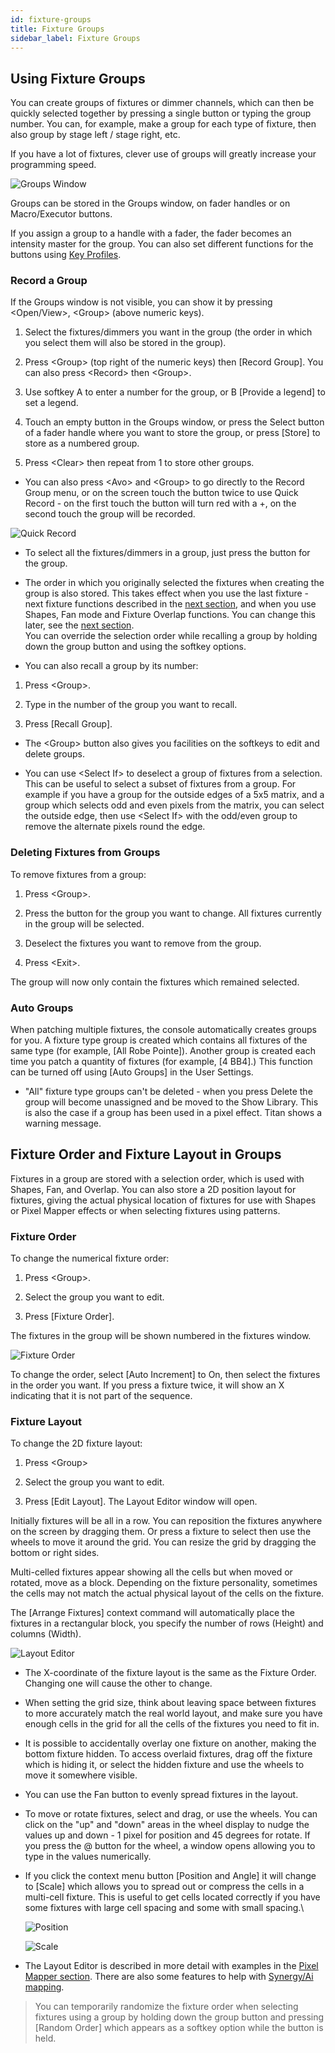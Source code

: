 ```yaml
---
id: fixture-groups
title: Fixture Groups
sidebar_label: Fixture Groups
---
```


Using Fixture Groups
--------------------

You can create groups of fixtures or dimmer channels, which can then be
quickly selected together by pressing a single button or typing the
group number. You can, for example, make a group for each type of
fixture, then also group by stage left / stage right, etc.

If you have a lot of fixtures, clever use of groups will greatly
increase your programming speed.

![Groups Window](/docs/images/Groups-Window.png)

Groups can be stored in the Groups window, on fader handles or on
Macro/Executor buttons.

If you assign a group to a handle with a fader, the fader becomes an
intensity master for the group. You can also set different functions for
the buttons using [Key Profiles](../system-settings/key-profiles.md).

### Record a Group

[](https://youtu.be/E8QxOKT5TCA?t=20 "Recording Groups")

If the Groups window is not visible, you can show it by pressing
\<Open/View\>, \<Group\> (above numeric keys).

1. Select the fixtures/dimmers you want in the group (the order in
which you select them will also be stored in the group).

2. Press \<Group\> (top right of the numeric keys) then \[Record
Group\]. You can also press \<Record\> then \<Group\>.

3. Use softkey A to enter a number for the group, or B \[Provide a
legend\] to set a legend.

4. Touch an empty button in the Groups window, or press the Select button
of a fader handle where you want to store the group, or 
press \[Store\] to store as a numbered group.

5. Press \<Clear\> then repeat from 1 to store other groups.

-   You can also press \<Avo\> and \<Group\> to go directly to the
    Record Group menu, or on the screen touch the button twice to use
    Quick Record - on the first touch the button will turn red with a
    +, on the second touch the group will be recorded.

![Quick Record](/docs/images/Quick-Record.png)

-   To select all the fixtures/dimmers in a group, just press the button
    for the group.

-   The order in which you originally selected the fixtures when
    creating the group is also stored. This takes effect when you use
    the last fixture - next fixture functions described in the [next section](../controlling-fixtures/fixture-groups.md#fixture-order-and-fixture-layout-in-groups), and when you use Shapes, Fan mode and Fixture Overlap
    functions. You can change this later, see the [next section](../controlling-fixtures/fixture-groups.md#fixture-order-and-fixture-layout-in-groups).\
    You can override the selection order while recalling a group by
    holding down the group button and using the softkey options.

-   You can also recall a group by its number:

1. Press \<Group\>.

2. Type in the number of the group you want to recall.

3. Press \[Recall Group\].

-   The \<Group\> button also gives you facilities on the softkeys to
    edit and delete groups.

-   You can use \<Select If\> to deselect a group of fixtures from a
    selection. This can be useful to select a subset of fixtures from a
    group. For example if you have a group for the outside edges of a
    5x5 matrix, and a group which selects odd and even pixels from the
    matrix, you can select the outside edge, then use \<Select If\> with
    the odd/even group to remove the alternate pixels round the edge.

### Deleting Fixtures from Groups

To remove fixtures from a group:

1. Press \<Group\>.

2. Press the button for the group you want to change. All fixtures
currently in the group will be selected.

3. Deselect the fixtures you want to remove from the group.

4. Press \<Exit\>.

The group will now only contain the fixtures which remained selected.

### Auto Groups

When patching multiple fixtures, the console automatically creates
groups for you. A fixture type group is created which contains all
fixtures of the same type (for example, \[All Robe Pointe\]). Another
group is created each time you patch a quantity of fixtures (for
example, \[4 BB4\].) This function can be turned off using \[Auto
Groups\] in the User Settings.

-  "All" fixture type groups can't be deleted - when you press Delete
    the group will become unassigned and be moved to the Show Library.
    This is also the case if a group has been used in a pixel effect. 
    Titan shows a warning message. 

Fixture Order and Fixture Layout in Groups
------------------------------------------

Fixtures in a group are stored with a selection order, which is used
with Shapes, Fan, and Overlap. You can also store a 2D position layout
for fixtures, giving the actual physical location of fixtures for use
with Shapes or Pixel Mapper effects or when selecting fixtures using
patterns.

### Fixture Order

[](https://youtu.be/2TqYjvGoGXQ?t=20 "Fixture Order")

To change the numerical fixture order:

1. Press \<Group\>.

2. Select the group you want to edit.

3. Press \[Fixture Order\].

The fixtures in the group will be shown numbered in the fixtures window.

![Fixture Order](/docs/images/Fixture-Order.png)

To change the order, select \[Auto Increment\] to On, then select the
fixtures in the order you want. If you press a fixture twice, it will
show an X indicating that it is not part of the sequence.

### Fixture Layout

[](https://youtu.be/9S5nQmVpPNs?t=20 "Fixture Layout")

To change the 2D fixture layout:

1. Press \<Group\>

2. Select the group you want to edit.

3. Press \[Edit Layout\]. The Layout Editor window will open.

Initially fixtures will be all in a row. You can reposition the fixtures
anywhere on the screen by dragging them. Or press a fixture to select
then use the wheels to move it around the grid. You can resize the grid
by dragging the bottom or right sides.

Multi-celled fixtures appear showing all the cells but when moved or
rotated, move as a block. Depending on the fixture personality,
sometimes the cells may not match the actual physical layout of the
cells on the fixture.

The \[Arrange Fixtures\] context command will automatically place the
fixtures in a rectangular block, you specify the number of rows (Height)
and columns (Width).

![Layout Editor](/docs/images/Layout-Editor.png)

-   The X-coordinate of the fixture layout is the same as the Fixture
    Order. Changing one will cause the other to change.

-   When setting the grid size, think about leaving space between
    fixtures to more accurately match the real world layout, and make
    sure you have enough cells in the grid for all the cells of the
    fixtures you need to fit in.

-   It is possible to accidentally overlay one fixture on another,
    making the bottom fixture hidden. To access overlaid fixtures, drag
    off the fixture which is hiding it, or select the hidden fixture and
    use the wheels to move it somewhere visible.

-   You can use the Fan button to evenly spread fixtures in the layout.

-   To move or rotate fixtures, select and drag, or use the wheels. You
    can click on the "up" and "down" areas in the wheel display to nudge
    the values up and down - 1 pixel for position and 45 degrees for
    rotate. If you press the @ button for the wheel, a window opens
    allowing you to type in the values numerically.

-   If you click the context menu button \[Position and Angle\] it will
    change to \[Scale\] which allows you to spread out or compress the
    cells in a multi-cell fixture. This is useful to get cells located
    correctly if you have some fixtures with large cell spacing and some
    with small spacing.\

    ![Position](/docs/images/Position-2.png)

    ![Scale](/docs/images/Scale.png)

-   The Layout Editor is described in more detail with examples in the
    [Pixel Mapper section](../effects/pixel-mapper.md). There are also some features
    to help with [Synergy/Ai mapping](../synergy/operating-synergy.md#layout-editor-with-ai-server).

> You can temporarily randomize the fixture order when selecting fixtures using a group by holding down the group button and pressing \[Random Order\] which appears as a softkey option while the button is held.
